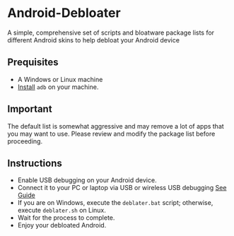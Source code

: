 # Android-Debloater
A simple, comprehensive set of scripts and bloatware package lists for different Android skins to help debloat your Android device

## Prequisites
- A Windows or Linux machine
- [Install](https://www.xda-developers.com/install-adb-windows-macos-linux/) `adb` on your machine.

## Important
The default list is somewhat aggressive and may remove a lot of apps that you may want to use. Please review and modify the package list before proceeding.

## Instructions
- Enable USB debugging on your Android device.
- Connect it to your PC or laptop via USB or wireless USB debugging [See Guide](https://developer.android.com/tools/adb#wireless-android11-command-line)
- If you are on Windows, execute the `deblater.bat` script; otherwise,  execute `deblater.sh` on Linux.
- Wait for the process to complete.
- Enjoy your debloated Android.